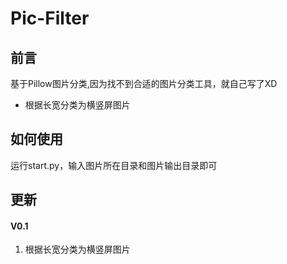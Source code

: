 # Pic-Filter
## 前言
基于Pillow图片分类,因为找不到合适的图片分类工具，就自己写了XD

* 根据长宽分类为横竖屏图片

## 如何使用
运行start.py，输入图片所在目录和图片输出目录即可

## 更新
#### V0.1
1. 根据长宽分类为横竖屏图片


